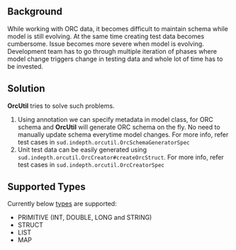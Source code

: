 
Background
----------
While working  with ORC data, it becomes difficult to maintain schema while
model is still evolving. At the same time creating test data becomes
cumbersome. Issue becomes more severe when model is evolving.
Development team has to go through multiple iteration of phases where model
change triggers change in testing data and whole lot of time has to be invested.

Solution
--------
**OrcUtil** tries to solve such problems.
1. Using annotation we can specify metadata in model class,
for ORC schema and **OrcUtil** will generate ORC schema on the fly.
No need to manually update schema everytime model changes.
For more info, refer test cases in
<code>sud.indepth.orcutil.OrcSchemaGeneratorSpec</code>
2. Unit test data can be easily generated using
<code>sud.indepth.orcutil.OrcCreator#createOrcStruct</code>.
For more info, refer test cases in
<code>sud.indepth.orcutil.OrcCreatorSpec</code>

Supported Types
---------------
Currently below [types](https://github.com/apache/hive/blob/master/serde/src/java/org/apache/hadoop/hive/serde2/objectinspector/ObjectInspector.java#L50) are supported:
* PRIMITIVE (INT, DOUBLE, LONG and STRING)
* STRUCT
* LIST
* MAP